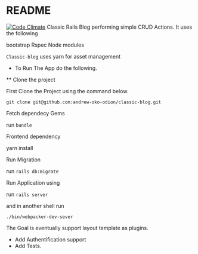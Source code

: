 # README
[![Code Climate](https://codeclimate.com/github/andrew-oko-odion/classic-blog/badges/gpa.svg)](https://codeclimate.com/github/andrew-oko-odion/classic-blog)
  Classic Rails Blog performing simple CRUD Actions.
  It uses the following
  
  bootstrap
  Rspec
  Node modules 

 `Classic-blog` uses yarn for asset management

* To Run The App do the following.

** Clone the project

   First Clone the Project using the command below.
   
   `git clone git@github.com:andrew-oko-odion/classic-blog.git`

   Fetch dependecy Gems
   
   run `bundle`

   Frontend dependency

   yarn install

   Run Migration
   
   run	`rails db:migrate`

   Run Application using
   
   run 	`rails server` 

   and in another shell run

   `./bin/webpacker-dev-sever `

  The Goal is eventually support layout template as plugins.
* Add Authentification support
* Add Tests. 